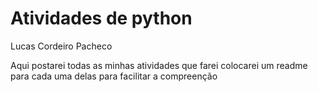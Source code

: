 # Atividades de python
Lucas Cordeiro Pacheco

Aqui postarei todas as minhas atividades que farei 
colocarei um readme para cada uma delas para facilitar a compreenção
